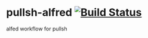 # pullsh-alfred [![Build Status][1]][2]

[1]: 
https://app.bitrise.io/app/b24a64143af7b175/status.svg?token=LoObaNFW1tVuqtKiwMJ-LQ&branch=master "Bitrise build status icon"
[2]: https://app.bitrise.io/app/b24a64143af7b175#/builds "Bitrise build page"
alfed workflow for pullsh
